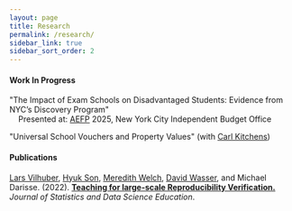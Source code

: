 ```yaml
---
layout: page
title: Research
permalink: /research/
sidebar_link: true
sidebar_sort_order: 2
---
```



#### Work In Progress

"The Impact of Exam Schools on Disadvantaged Students: Evidence from NYC’s Discovery Program" <br>
<span>
&nbsp;&nbsp;&nbsp;&nbsp;Presented at: [AEFP](https://aefpweb.org) 2025, New York City Independent Budget Office
</span>

"Universal School Vouchers and Property Values" (with [Carl Kitchens](https://sites.google.com/site/kitchct/))

#### Publications

[Lars Vilhuber](https://www.vilhuber.com/lars/), [Hyuk Son](https://hyukhson.github.io), [Meredith Welch](https://www.meredithswelch.com), [David Wasser](https://www.davidnwasser.com), and Michael Darisse. (2022). [**Teaching for large-scale Reproducibility Verification.**](https://doi.org/10.1080/26939169.2022.2074582) *Journal of Statistics and Data Science Education*.
